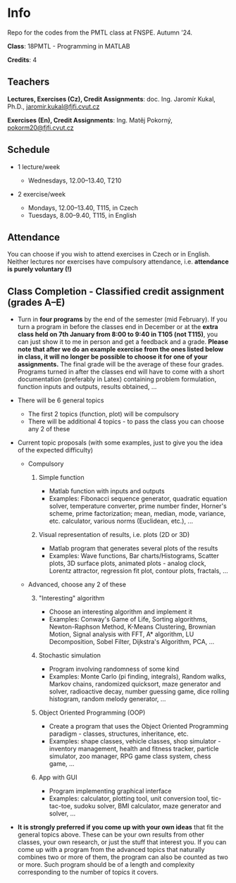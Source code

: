 # Info
Repo for the codes from the PMTL class at FNSPE. Autumn '24.

**Class**: 18PMTL - Programming in MATLAB

**Credits**: 4

## Teachers
**Lectures, Exercises (Cz), Credit Assignments**: doc. Ing. Jaromír Kukal, Ph.D., jaromir.kukal@fjfi.cvut.cz

**Exercises (En), Credit Assignments**: Ing. Matěj Pokorný, pokorm20@fjfi.cvut.cz

 
## Schedule 

- 1 lecture/week
  - Wednesdays, 12.00–13.40, T210
	  
- 2 exercise/week
  - Mondays, 12.00–13.40, T115, in Czech
  - Tuesdays, 8.00–9.40, T115, in English

   
## Attendance

You can choose if you wish to attend exercises in Czech or in English. Neither lectures nor exercises have compulsory attendance, i.e. **attendance is purely voluntary (!)**


## Class Completion - Classified credit assignment (grades A–E)

- Turn in **four programs** by the end of the semester (mid February). If you turn a program in before the classes end in December or at the **extra class held on 7th January from 8:00 to 9:40 in T105 (not T115)**, you can just show it to me in person and get a feedback and a grade. **Please note that after we do an example exercise from the ones listed below in class, it will no longer be possible to choose it for one of your assignments.** The final grade will be the average of these four grades. Programs turned in after the classes end will have to come with a short documentation (preferably in Latex) containing problem formulation, function inputs and outputs, results obtained, ...
  
- There will be 6 general topics
	- The first 2 topics (function, plot) will be compulsory
	- There will be additional 4 topics - to pass the class you can choose any 2 of these

- Current topic proposals (with some examples, just to give you the idea of the expected difficulty)
	- Compulsory
		1. Simple function
			- Matlab function with inputs and outputs
			- Examples: Fibonacci sequence generator, quadratic equation solver, temperature converter, prime number finder, Horner's scheme, prime factorization; mean, median, mode, variance, etc. calculator, various norms (Euclidean, etc.), ...
 
		2. Visual representation of results, i.e. plots (2D or 3D)
 			- Matlab program that generates several plots of the results
			- Examples: Wave functions, Bar charts/Histograms, Scatter plots, 3D surface plots, animated plots - analog clock, Lorentz attractor, regression fit plot, contour plots, fractals, ...
      
	- Advanced, choose any 2 of these
   
 		3. "Interesting" algorithm
			- Choose an interesting algorithm and implement it
			- Examples: Conway's Game of Life, Sorting algorithms, Newton-Raphson Method, K-Means Clustering, Brownian Motion, Signal analysis with FFT, A* algorithm, LU Decomposition, Sobel Filter, Dijkstra's Algorithm, PCA, ...
   
		4. Stochastic simulation
			- Program involving randomness of some kind
			- Examples: Monte Carlo (pi finding, integrals), Random walks, Markov chains, randomized quicksort, maze generator and solver, radioactive decay, number guessing game, dice rolling histogram, random melody generator, ...
     
		6. Object Oriented Programming (OOP)
			- Create a program that uses the Object Oriented Programming paradigm - classes, structures, inheritance, etc.
			- Examples: shape classes, vehicle classes, shop simulator - inventory management, health and fitness tracker, particle simulator, zoo manager, RPG game class system, chess game, ...
     
 		8. App with GUI
			- Program implementing graphical interface
			- Examples: calculator, plotting tool, unit conversion tool, tic-tac-toe, sudoku solver, BMI calculator, maze generator and solver, ...

- **It is strongly preferred if you come up with your own ideas** that fit the general topics above. These can be your own results from other classes, your own research, or just the stuff that interest you. If you can come up with a program from the advanced topics that naturally combines two or more of them, the program can also be counted as two or more. Such program should be of a length and complexity corresponding to the number of topics it covers.


